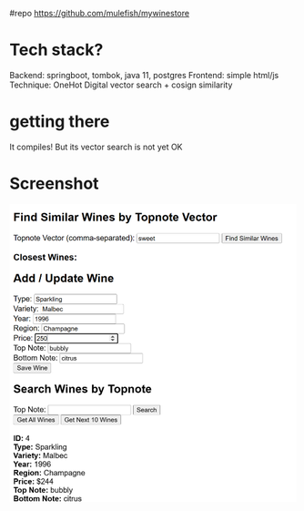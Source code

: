 #repo
https://github.com/mulefish/mywinestore

# Tech stack? 
Backend: springboot, tombok, java 11, postgres
Frontend: simple html/js    
Technique: OneHot Digital vector search + cosign similarity  
 
# getting there
It compiles! 
But its vector search is not yet OK  

# Screenshot
![Description of Image](./Screenshot.png)

